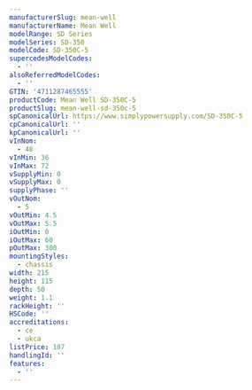 ```yaml
---
manufacturerSlug: mean-well
manufacturerName: Mean Well
modelRange: SD Series
modelSeries: SD-350
modelCode: SD-350C-5
supercedesModelCodes:
  - ''
alsoReferredModelCodes:
  - ''
GTIN: '4711287465555'
productCode: Mean Well SD-350C-5
productSlug: mean-well-sd-350c-5
spCanonicalUrl: https://www.simplypowersupply.com/SD-350C-5
cpCanonicalUrl: ''
kpCanonicalUrl: ''
vInNom:
  - 48
vInMin: 36
vInMax: 72
vSupplyMin: 0
vSupplyMax: 0
supplyPhase: ''
vOutNom:
  - 5
vOutMin: 4.5
vOutMax: 5.5
iOutMin: 0
iOutMax: 60
pOutMax: 300
mountingStyles:
  - chassis
width: 215
height: 115
depth: 50
weight: 1.1
rackHeight: ''
HSCode: ''
accreditations:
  - ce
  - ukca
listPrice: 107
handlingId: ''
features:
  - ''
---
```

